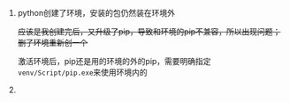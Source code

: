 1. python创建了环境，安装的包仍然装在环境外

   ~~应该是我创建完后，又升级了pip，导致和环境的pip不兼容，所以出现问题；删了环境重新创一个~~

   激活环境后，pip还是用的环境的外的pip，需要明确指定`venv/Script/pip.exe`来使用环境内的

2. 